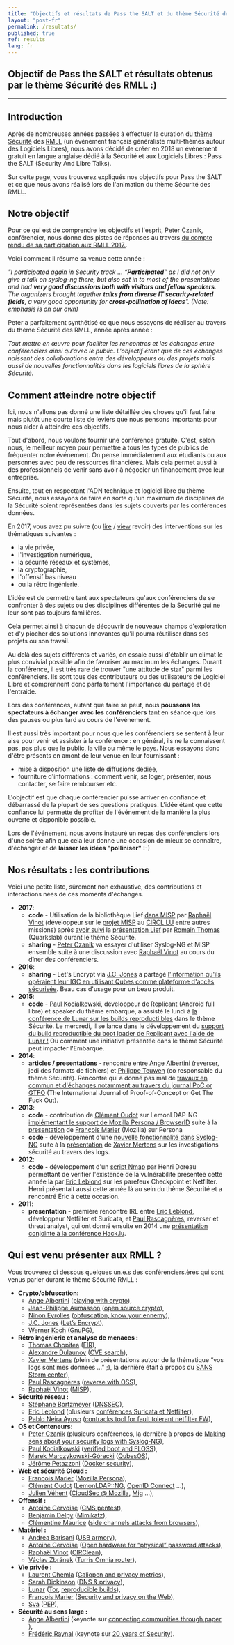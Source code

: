 ```yaml
---
title: "Objectifs et résultats de Pass the SALT et du thème Sécurité des RMLL"
layout: "post-fr"
permalink: /resultats/
published: true 
ref: results
lang: fr
---
```


## Objectif de Pass the SALT et résultats obtenus par le thème Sécurité des RMLL :)

---

## Introduction
Après de nombreuses années passées à effectuer la curation du [thème Sécurité](https://prog2017.rmll.info/spip.php?page=rmll_progall&lang=en&t=2) des [RMLL](http://rmll.info/) (un événement français  généraliste multi-thèmes autour des Logiciels Libres), nous avons décidé de créer en 2018 un événement gratuit en langue anglaise dédié à la Sécurité et aux Logiciels Libres : Pass the SALT (Security And Libre Talks).

Sur cette page, vous trouverez expliqués nos objectifs pour Pass the SALT et ce que nous avons réalisé lors de l'animation du thème Sécurité des RMLL. 

## Notre objectif
Pour ce qui est de comprendre les objectifs et l'esprit, Peter Czanik, conférencier, nous donne des pistes de réponses au travers [du compte rendu de sa participation aux RMLL 2017.](https://www.balabit.com/blog/czp-rmll-libre-software-meeting-2017/).

Voici comment il résume sa venue cette année : 

_"I participated again in Security track ... “**Participated**” as I did not only give a talk on syslog-ng there, but also sat in to most of the presentations and had **very good discussions both with visitors and fellow speakers**. The organizers brought together **talks from diverse IT security-related fields**, a very good opportunity for **cross-pollination of ideas**". (Note: emphasis is on our own)_

Peter a parfaitement synthétisé ce que nous essayons de réaliser au travers du thème Sécurité des RMLL, année après année :

_Tout mettre en œuvre pour faciliter les rencontres et les échanges entre conférenciers ainsi qu'avec le public. L'objectif étant que de ces échanges naissent des collaborations entre des développeurs ou des projets mais aussi de nouvelles fonctionnalités dans les logiciels libres de la sphère Sécurité._

## Comment atteindre notre objectif

Ici, nous n'allons pas donné une liste détaillée des choses qu'il faut faire mais plutôt une courte liste de leviers que nous pensons importants pour nous aider à atteindre ces objectifs.

Tout d'abord, nous voulons fournir une conférence gratuite. C'est, selon nous, le meilleur moyen pour permettre à tous les types de publics de fréquenter notre événement. On pense immédiatement aux étudiants ou aux personnes avec peu de ressources financières. Mais cela permet aussi à des professionnels de venir sans avoir à négocier un financement avec leur entreprise.  

Ensuite, tout en respectant l'ADN technique et logiciel libre du thème Sécurité, nous essayons de faire en sorte qu'un maximum de disciplines de la Sécurité soient représentées dans les sujets couverts par les conférences données.

En 2017, vous avez pu suivre (ou [lire](https://prog2017.rmll.info/programme/securite-entre-transparence-et-opacite/?lang=fr) / [view](https://rmll.ubicast.tv/channels/#securite-entre-transparence-et-opacite_77315) revoir) des interventions sur les thématiques suivantes :

* la vie privée,
* l'investigation numérique,
* la sécurité réseaux et systèmes,
* la cryptographie,
* l'offensif bas niveau
* ou la rétro ingénierie.

L'idée est de permettre tant aux spectateurs qu'aux conférenciers de se confronter à des sujets ou des disciplines différentes de la Sécurité qui ne leur sont pas toujours familières.

Cela permet ainsi à chacun de découvrir de nouveaux champs d'exploration et d'y piocher des solutions innovantes qu'il pourra réutiliser dans ses projets ou son travail.

Au delà des sujets différents et variés, on essaie aussi d'établir un climat le plus convivial possible afin de favoriser au maximum les échanges. Durant la conférence, il est très rare de trouver "une attitude de star" parmi les conférenciers. Ils sont tous des contributeurs ou des utilisateurs de Logiciel Libre et comprennent donc parfaitement l'importance du partage et de l'entraide.

Lors des conférences, autant que faire se peut, nous **poussons les spectateurs à échanger avec les conférenciers** tant en séance que lors des pauses ou plus tard au cours de l'événement.

Il est aussi très important pour nous que les conférenciers se sentent à leur aise pour venir et assister à la conférence : en général, ils ne la connaissent pas, pas plus que le public, la ville ou même le pays. Nous essayons donc d'être présents en amont de leur venue en leur fournissant :

* mise à disposition une liste de diffusions dédiée,
* fourniture d'informations : comment venir, se loger, présenter, nous contacter, se faire rembourser etc.

L'objectif est que chaque conférencier puisse arriver en confiance et débarrassé de la plupart de ses questions pratiques. L'idée étant que cette confiance lui permette de profiter de l'événement de la manière la plus ouverte et disponible possible.

Lors de l'événement, nous avons instauré un repas des conférenciers lors d'une soirée afin que cela leur donne une occasion de mieux se connaître, d'échanger et de **laisser les idées "polliniser"** :-)

<a name="results"></a>
## Nos résultats : les contributions

Voici une petite liste, sûrement non exhaustive, des contributions et interactions nées de ces moments d'échanges.

* **2017**:
  * **code** -  Utilisation de la bibliothèque Lief  [dans MISP](https://twitter.com/adulau/status/908969587869454336) par [Raphaël Vinot](https://twitter.com/rafi0t) (développeur sur le [projet MISP](https://www.circl.lu/services/misp-malware-information-sharing-platform/) au [CIRCL.LU](https://www.circl.lu/team/) entre autres missions) après [avoir suivi](https://twitter.com/rafi0t/status/882248947900854272) la [présentation Lief](https://prog2017.rmll.info/programme/securite-entre-transparence-et-opacite/lief-bibliotheque-d-instrumentation-de-formats-executables-mais-ca-fait-bife-c?lang=en) par [Romain Thomas](https://github.com/romainthomas) (Quarkslab) durant le thème Sécurité.
  * **sharing** - ​​[Peter Czanik](https://twitter.com/PCzanik) va essayer d'utiliser Syslog-NG et MISP ensemble suite à une discussion avec [Raphaël Vinot](https://twitter.com/rafi0t) au cours du dîner des conférenciers.
* **2016**:
  * **sharing** - Let's Encrypt via [J.C. Jones](https://tacticalsecret.com/) a partagé [l'information qu'ils opéraient leur IGC en utilisant Qubes comme plateforme d'accès sécurisée](https://twitter.com/QubesOS/status/750283841743577088). Beau cas d'usage pour un beau produit.
* **2015**:
  * **code** - [Paul Kocialkowski](http://paulk.fr/), développeur de Replicant  (Android full libre) et speaker du thème embarqué, a assisté le lundi à [la conférence de Lunar sur les builds reproducti bles](https://2015.rmll.info/compilations-reproductibles-dans-debian-et-partout-ailleurs?lang=en) dans le thème Sécurité. Le mercredi, il se lance dans le développement du [support du build reproductible du boot loader de Replicant avec l'aide de Lunar !](https://2015.rmll.info/compilations-reproductibles-dans-debian-et-partout-ailleurs?lang=en) Ou comment une initiative présentée dans le thème Sécurité peut impacter l'Embarqué.
* **2014**:
  * **articles / presentations** - rencontre entre [Ange Albertini](https://twitter.com/angealbertini) (reverser, jedi des formats de fichiers) et [Philippe Teuwen](https://twitter.com/doegox) (co responsable du thème Sécurité).  Rencontre  qui a donné pas mal de [ travaux en commun et d'échanges notamment au travers du journal PoC or GTFO](https://www.alchemistowl.org/pocorgtfo/) (The International Journal of Proof-of-Concept or Get The Fuck Out).
* **2013**:
  * **code** - contribution de [Clément Oudot](https://framapiaf.org/@clementoudot) sur LemonLDAP-NG [implémentant le support de Mozilla Persona / BrowserID](https://jira.ow2.org/browse/LEMONLDAP-584) suite à la [presentation](https://schedule2013.rmll.info/programme/technique/securite/article/mozilla-persona-dans-votre?lang=en) de [François Marier](https://fmarier.org/) (Mozilla) sur Persona
  * **code** - développement d'une [nouvelle fonctionnalité dans Syslog-NG](https://twitter.com/PCzanik/status/841630044015464450) suite à la [présentation](https://schedule2013.rmll.info/IMG/pdf/RMLL2013-xme.pdf) de [Xavier Mertens](https://blog.rootshell.be/)  sur les investigations sécurité au travers des logs.
* **2012**:
  * **code** - développement d'un [script Nmap](https://nmap.org/nsedoc/scripts/firewall-bypass.html) par Henri Doreau permettant de vérifier l'existence de la vulnérabilité présentée cette année là par [Eric Leblond](https://home.regit.org/) sur les parefeux Checkpoint et Netfilter. Henri présentait aussi cette année là au sein du thème Sécurité et a rencontré Eric à cette occasion.
* **2011**:
  * **presentation** - première rencontre IRL entre [Eric Leblond](https://home.regit.org/), développeur Netfilter et Suricata, et [Paul Rascagnères](http://www.r00ted.com/), reverser et threat analyst, qui ont donné ensuite en 2014 une [présentation conjointe à la conférence Hack.lu](http://archive.hack.lu/2014/hacklu-joker-presentation.pdf).

<h2><span id="speakers">Qui est venu présenter aux RMLL ?</span></h2>
Vous trouverez ci dessous quelques un.e.s des conférenciers.ères qui sont venus parler durant le thème Sécurité RMLL :
<ul>
 	<li><strong>Crypto/obfuscation:</strong>
<ul>
 	<li><a href="https://code.google.com/archive/p/corkami/">Ange Albertini</a> (<a href="https://2014.rmll.info/conference334?lang=en">playing with crypto</a>),</li>
 	<li><a href="https://aumasson.jp/">Jean-Philippe Aumasson</a> (<a href="https://2015.rmll.info/open-source-crypto?lang=en">open source crypto</a>),</li>
 	<li><a href="https://blog.quarkslab.com/author/ninon-eyrolles.html">Ninon Eyrolles</a> (<a href="https://2014.rmll.info/conference130">obfuscation, know your en</a><a href="https://2014.rmll.info/conference130">nemy</a>),</li>
 	<li><a href="http://J.C.%20Jones">J.C. Jones</a> (<a href="https://sec2016.rmll.info/programme/#letsencrypt">Let’s Encrypt</a>),</li>
 	<li><a href="http://werner.eifelkommune.de/">Werner Koch</a> (<a href="https://schedule2013.rmll.info/programme/technique/securite/article/gnupg-etat-de-l-art">GnuPG</a>),</li>
</ul>
</li>
 	<li><strong>Rétro ingénierie et analyse de menaces :</strong>
<ul>
 	<li><a href="http://tomchop.me/">Thomas Chopitea</a> (<a href="https://2015.rmll.info/fir-reponse-sur-incidents-rapide?lang=en">FIR</a>),</li>
 	<li><a href="http://www.foo.be/">Alexandre Dulaunoy</a> (<a href="https://schedule2013.rmll.info/programme/technique/securite/article/cve-search-un-logiciel-libre-der">CVE search</a>),</li>
 	<li><a href="https://blog.rootshell.be/">Xavier Mertens</a> (plein de présentations autour de la thématique “vos  logs sont mes données …” ;), la dernière était à propos du <a href="https://prog2017.rmll.info/programme/securite-entre-transparence-et-opacite/une-journee-au-coeur-du-sans-internet-storm-center?lang=en">SANS Storm center</a>),</li>
 	<li><span id="result_box" class="" lang="en"><span title="[présentation] première rencontre IRL entre Eric Leblond, développeur Netfilter et Suricata, et Paul Rascagnères, reverser et threat analyst, qui ont donné ensuite en 2014 une préz conjointe à hack.lu."><a href="http://www.r00ted.com">Paul Rascagnères</a></span></span> (<a href="http://schedule2012.rmll.info/Reverse-Engineering-on-open-source-platform">reverse with OSS</a>),</li>
 	<li><a href="https://twitter.com/rafi0t">Raphaël Vinot</a> (<a href="https://prog2017.rmll.info/programme/securite-entre-transparence-et-opacite/les-objets-misp-et-comment-nous-changeons-le-paysage-du-partage-d-informations?lang=en">MISP</a>),</li>
</ul>
</li>
 	<li><strong>Sécurité réseau :</strong>
<ul>
 	<li><span id="result_box" class="" lang="en"></span><a href="http://www.bortzmeyer.org/">Stéphane Bortzmeyer</a> (<a href="https://2014.rmll.info/conference195">DNSSEC</a>),</li>
 	<li><span id="result_box" class="" lang="en"><span title="[présentation] première rencontre IRL entre Eric Leblond, développeur Netfilter et Suricata, et Paul Rascagnères, reverser et threat analyst, qui ont donné ensuite en 2014 une préz conjointe à hack.lu."><a href="https://home.regit.org/">Eric Leblond</a></span></span> (plusieurs <a href="https://2015.rmll.info/spip.php?article1062&amp;lang=en">conférences Suricata et Netfilter</a>),</li>
 	<li><a href="https://www.netfilter.org/about.html">Pablo Neira Ayuso</a> (<a href="http://2008.rmll.info/Fault-tolerant-stateful.html?lang=en">contracks tool for fault tolerant netfilter FW</a>),</li>
</ul>
</li>
 	<li><strong>OS et Conteneurs:</strong>
<ul>
 	<li><span id="result_box" class="" lang="en"><span title="A l'image de l'idée de Peter Czanik d'utiliser Syslog-NG et MISP ensemble suite à une discussion avec Raphaël Vinot (développeur du projet MISP au sein du CIRCL.LU) lors de ce repas des conférenciers. "><a href="https://twitter.com/PCzanik">Peter Czanik</a> </span></span>(plusieurs conférences, la dernière à propos de  <a href="https://prog2017.rmll.info/programme/securite-entre-transparence-et-opacite/donnez-du-sens-a-vos-traces-securite-grace-a-syslog-ng?lang=en">Making sens about your security logs with Syslog-NG</a>),</li>
 	<li><span id="result_box" class="" lang="en"><span title=" Paul Kocialkowski, développeur de Replicant (Android full libre) et speaker du thème embarqué, a assisté le lundi à la conférence de Lunar sur les builds reproductibles dans le thème Sécurité."><a href="http://paulk.fr/">Paul Kocialkowski</a> (<a href="https://sec2016.rmll.info/program/#verified-boot">verified boot and FLOSS</a>),</span></span></li>
 	<li><a href="https://www.qubes-os.org/team/#marek-marczykowski-g%C3%B3recki">Marek Marczykowski-Górecki</a> (<a href="https://sec2016.rmll.info/program/#qubes">QubesOS</a>),</li>
 	<li><a href="https://jpetazzo.github.io/">Jérôme Petazzoni</a> (<a href="https://2015.rmll.info/spip.php?article1127&amp;lang=en">Docker security</a>),</li>
</ul>
</li>
 	<li><strong>Web et sécurité Cloud :</strong>
<ul>
 	<li><span id="result_box" class="" lang="en"><span title=" contribution de Clément Oudot sur LemonLDAP-NG implémentant le support de Mozilla Persona/BrowserID suite à une présentation de François Marier (Mozilla) sur Persona aux RMLL 2013     "><a href="https://fmarier.org/">François Marier</a></span></span> (<a href="https://schedule2013.rmll.info/programme/technique/securite/article/mozilla-persona-dans-votre?lang=en">Mozilla Persona</a>),</li>
 	<li><a href="http://Cl%C3%A9ment%20Oudot">Clément Oudot</a> (<a href="https://2014.rmll.info/conference136">LemonLDAP::NG</a>, <a href="https://2015.rmll.info/spip.php?article1060&amp;lang=en">OpenID Connect</a> …),</li>
 	<li><a href="https://jve.linuxwall.info/">Julien Véhent</a> (<a href="https://sec2016.rmll.info/program/#ci">CloudSec @ Mozilla</a>, <a href="https://sec2016.rmll.info/program/#mig">Mig</a> …),</li>
</ul>
</li>
 	<li><strong>Offensif : </strong>
<ul>
 	<li><a href="https://twitter.com/acervoise">Antoine Cervoise</a> (<a href="https://schedule2013.rmll.info/spip.php?article64&amp;lang=fr">CMS pentest</a>),</li>
 	<li><a href="http://blog.gentilkiwi.com/a-propos">Benjamin Delpy</a> (<a href="https://2014.rmll.info/conference80">Mimikatz</a>),</li>
 	<li><a href="https://cmaurice.fr/">Clémentine Maurice</a> (<a href="https://prog2017.rmll.info/programme/securite-entre-transparence-et-opacite/du-materiel-au-logiciel-exploitation-des-attaques-par-canaux-auxiliaires-depuis?lang=en">side channels attacks from browsers</a>),</li>
</ul>
</li>
 	<li><strong>Matériel :</strong>
<ul>
 	<li><a href="https://andrea.bio/">Andrea Barisani</a> (<a href="https://sec2016.rmll.info/program/#usb-armory">USB armory</a>),</li>
 	<li><a href="https://twitter.com/acervoise">Antoine Cervoise</a> (<a title="More details about « WORKSHOP : Open hardware for " href="https://2015.rmll.info/spip.php?article2018&amp;lang=en">Open hardware for “physical” password attacks</a>),</li>
 	<li><a href="https://twitter.com/rafi0t">Raphaël Vinot</a> (<a href="https://2015.rmll.info/circlean-un-nettoyeur-de-cle-usb?lang=en">CIRClean</a>),</li>
 	<li><a href="https://twitter.com/orangesunny_cz">Václav Zbránek</a> (<a href="https://prog2017.rmll.info/programme/securite-entre-transparence-et-opacite/le-routeur-turris-omnia-le-centre-libre-et-securise-de-votre-maison?lang=en">Turris Omnia router</a>),</li>
</ul>
</li>
 	<li><strong>Vie privée :</strong>
<ul>
 	<li><a href="https://fr.wikipedia.org/wiki/Laurent_Chemla">Laurent Chemla</a> (<a href="https://prog2017.rmll.info/programme/securite-entre-transparence-et-opacite/caliopen-indices-de-confidentialite-dans-la-correspondance-numerique?lang=en">Caliopen and privacy metrics</a>),</li>
 	<li><a href="https://www.sinodun.com/team/sara-dickinson/">Sarah Dickinson</a> (<a href="https://prog2017.rmll.info/programme/securite-entre-transparence-et-opacite/respect-de-la-vie-privee-et-dns?lang=en">DNS &amp; privacy</a>),<span id="result_box" class="" lang="en"></span></li>
 	<li><a href="https://mastodon.potager.org/@lunar">Lunar</a> (<a href="https://2014.rmll.info/conference311">Tor</a>, <a href="https://2015.rmll.info/spip.php?article1125&amp;lang=en">reproducible builds</a>),</li>
 	<li><span id="result_box" class="" lang="en"><span title=" contribution de Clément Oudot sur LemonLDAP-NG implémentant le support de Mozilla Persona/BrowserID suite à une présentation de François Marier (Mozilla) sur Persona aux RMLL 2013     "><a href="https://fmarier.org/">François Marier</a></span></span> (<a href="https://2015.rmll.info/spip.php?article1049&amp;lang=en">Security and privacy on the Web</a>),</li>
 	<li><a href="https://twitter.com/sva">Sva</a> (<a href="https://prog2017.rmll.info/spip.php?article146&amp;lang=en">PEP</a>),</li>
</ul>
</li>
 	<li><strong>Sécurité au sens large :</strong>
<ul>
 	<li><a href="https://code.google.com/archive/p/corkami/">Ange Albertini</a> (keynote sur <a href="https://sec2016.rmll.info/program/#connectingcommunities">connecting communities through paper </a>),</li>
 	<li><a href="https://twitter.com/fredraynal">Frédéric Raynal</a> (keynote sur <a href="https://2015.rmll.info/keynote-surprise?lang=en">20 years of Security</a>).</li>
</ul>
</li>
</ul>